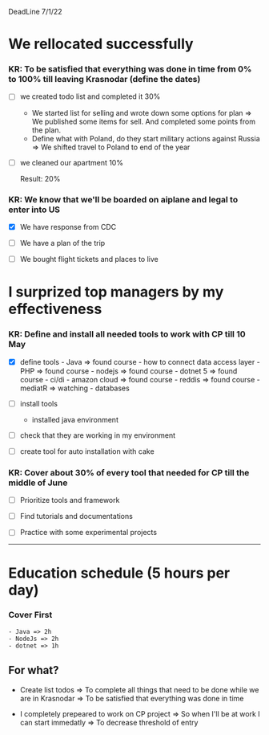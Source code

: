 DeadLine 7/1/22

# We rellocated successfully
### KR: To be satisfied that everything was done in time from 0% to 100% till leaving Krasnodar (define the dates)
- [ ] we created todo list and completed it 30%
    - We started list for selling and wrote down some options for plan => We
      published some items for sell. And completed some points from the plan.
    - Define what with Poland, do they start military actions against Russia =>
      We shifted travel to Poland to end of the year
    
- [ ] we cleaned our apartment 10%

    Result: 20%
### KR: We know that we'll be boarded on aiplane and legal to enter into US
- [X] We have response from CDC
- [ ] We have a plan of the trip
- [ ] We bought flight tickets and places to live


# I surprized top managers by my effectiveness 

### KR: Define and install all needed tools to work with CP till 10 May
- [X] define tools
        - Java => found course
            - how to connect data access layer
        - PHP => found course
        - nodejs => found course
        - dotnet 5 => found course
        - ci/di
        - amazon cloud => found course
        - reddis => found course
        - mediatR => watching
        - databases 

- [ ] install tools
    - installed java environment
- [ ] check that they are working in my environment
- [ ] create tool for auto installation with cake

### KR: Cover about 30% of every tool that needed for CP till the middle of June
- [ ] Prioritize tools and framework
- [ ] Find tutorials and documentations
- [ ] Practice with some experimental projects


---
# Education schedule (5 hours per day)
### Cover First 
    - Java => 2h
    - NodeJs => 2h
    - dotnet => 1h



For what?
---

- Create list todos  => To complete all things that need to be done while we are
in Krasnodar => To be satisfied that everything was done in time

-  I completely prepeared to work on CP project => So when I'll be at work I can
   start immedatly => To decrease threshold of entry


